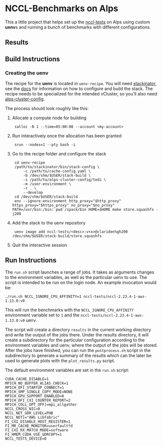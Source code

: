# NCCL-Benchmarks on Alps

This a little project that helps set up the
[nccl-tests](https://github.com/NVIDIA/nccl-tests) on Alps using custom
**uenv**s and running a bunch of benchmarks with different configurations.

## Results



## Build Instructions

### Creating the uenv

The recipe for the **uenv** is located in `uenv-recipe`. You will need
[stackinator](https://github.com/eth-cscs/stackinator), see the
[docs](https://eth-cscs.github.io/stackinator/configuring/) for information on
how to configure and build the stack. The recipe needs to be specialized for
the intended vCluster, so you'll also need
[alps-cluster-config](https://github.com/eth-cscs/alps-cluster-config).

The process should look roughly like this:

1. Allocate a compute node for building

        salloc -N 1 --time=05:00:00 --account <my-account>

2. Run interactively once the allocation has been granted

        srun --nodes=1 --pty bash -i

3. Go to the recipe folder and configure the stack

        cd uenv-recipe
        /path/to/stackinator/bin/stack-config \
            -c /path/to/cache-config.yaml \
            -b /dev/shm/$USER/stack-build \
            -s /path/to/alps-cluster-config/todi \
            -m /user-environment \
            -r . \
            --develop
        cd /dev/shm/$USER/stack-build
        env --ignore-environment http_proxy="$http_proxy" https_proxy="$https_proxy" no_proxy="$no_proxy" PATH=/usr/bin:/bin:`pwd`/spack/bin HOME=$HOME make store.squashfs -j200

4. Add the stack to the uenv repository

        uenv image add nccl-tests/<desc>:v<x>@clariden%gh200 /dev/shm/$USER/stack-build/store.squashfs

5. Quit the interactive session


## Run Instructions

The `run.sh` script launches a range of jobs. It takes as arguments changes to
the environment variables, as well as the particular uenv to use. The script is
intended to be run on the login node. An example invocation would be:

    ./run.sh NCCL_IGNORE_CPU_AFFINITY=1 nccl-tests/nccl-2.23.4-1-aws-1.13.0:v0

This will run the benchmarks with the `NCCL_IGNORE_CPU_AFFINITY` environment
variable set to `1` and the `nccl-tests/nccl-2.23.4-1-aws-1.13.0:v0` uenv.

The script will create a directory `results` in the current working directory
and write the output of the jobs there. Under the results directory, it will
create a subdirectory for the particular configuration according to the
environment variables and uenv, where the output of the jobs will be stored.
After the jobs have finished, you can run the `postprocess.sh` script in the
subdirectory to generate a summary of the results which can the later be used
to generate plots with the `plot_results.py` script.

The default environment variables are set in the `run.sh` script:

    
    CUDA_CACHE_DISABLE=1
    MPICH_NO_BUFFER_ALIAS_CHECK=1
    MPICH_OFI_STARTUP_CONNECT=1
    MPICH_SMP_SINGLE_COPY_MODE=NONE
    MPICH_GPU_SUPPORT_ENABLED=0
    MPICH_OFI_CXI_COUNTER_REPORT=2
    MPICH_COLL_OPT_OFF]=mpi_allgather
    NCCL_CROSS_NIC=0
    NCCL_NET_GDR_LEVEL=PHB
    NCCL_NET]="AWS Libfabric"
    FI_CXI_DISABLE_HOST_REGISTER=1
    FI_MR_CACHE_MONITOR=userfaultfd
    FI_CXI_RX_MATCH_MODE=software
    FI_HMEM_CUDA_USE_GDRCOPY=1
    NCCL_TESTS_DEVICE=0

